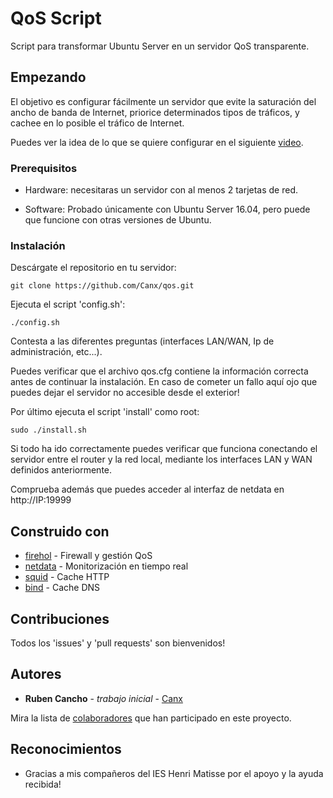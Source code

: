 # QoS Script 

Script para transformar Ubuntu Server en un servidor QoS transparente.

## Empezando

El objetivo es configurar fácilmente un servidor que evite la saturación del ancho de banda de Internet, priorice determinados tipos de tráficos, y cachee en lo posible el tráfico de Internet.

Puedes ver la idea de lo que se quiere configurar en el siguiente [video](https://www.youtube.com/watch?v=_rujwjzTPmc).

### Prerequisitos

* Hardware: necesitaras un servidor con al menos 2 tarjetas de red.

* Software: Probado únicamente con Ubuntu Server 16.04, pero puede que funcione con otras versiones de Ubuntu.

### Instalación

Descárgate el repositorio en tu servidor:

```
git clone https://github.com/Canx/qos.git
```

Ejecuta el script 'config.sh':

```
./config.sh
```

Contesta a las diferentes preguntas (interfaces LAN/WAN, Ip de administración, etc...).

Puedes verificar que el archivo qos.cfg contiene la información correcta antes de continuar la instalación. En caso de cometer un fallo aquí ojo que puedes dejar el servidor no accesible desde el exterior!

Por último ejecuta el script 'install' como root:

```
sudo ./install.sh
```

Si todo ha ido correctamente puedes verificar que funciona conectando el servidor entre el router y la red local, mediante los interfaces LAN y WAN definidos anteriormente.

Comprueba además que puedes acceder al interfaz de netdata en http://IP:19999

## Construido con

* [firehol](https://github.com/firehol/firehol) - Firewall y gestión QoS 
* [netdata](https://github.com/firehol/netdata) - Monitorización en tiempo real
* [squid](http://www.squid-cache.org/) - Cache HTTP
* [bind](https://www.isc.org/downloads/bind/) - Cache DNS

## Contribuciones

Todos los 'issues' y 'pull requests' son bienvenidos!

## Autores

* **Ruben Cancho** - *trabajo inicial* - [Canx](https://twitter.com/Canx)

Mira la lista de [colaboradores](https://github.com/Canx/qos/graphs/contributors) que han participado en este proyecto.

## Reconocimientos

* Gracias a mis compañeros del IES Henri Matisse por el apoyo y la ayuda recibida!
